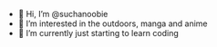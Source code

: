 - 👋 Hi, I’m @suchanoobie
- 👀 I’m interested in the outdoors, manga and anime 
- 🌱 I’m currently just starting to learn coding

<!---
tonyhiscutt/tonyhiscutt is a ✨ special ✨ repository because its `README.md` (this file) appears on your GitHub profile.
You can click the Preview link to take a look at your changes.
--->
